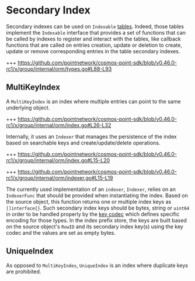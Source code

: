 # Secondary Index

Secondary indexes can be used on `Indexable` [tables](01_table.md). Indeed, those tables implement the `Indexable` interface that provides a set of functions that can be called by indexes to register and interact with the tables, like callback functions that are called on entries creation, update or deletion to create, update or remove corresponding entries in the table secondary indexes.

+++ https://github.com/pointnetwork/cosmos-point-sdk/blob/v0.46.0-rc1/x/group/internal/orm/types.go#L88-L93

## MultiKeyIndex

A `MultiKeyIndex` is an index where multiple entries can point to the same underlying object.

+++ https://github.com/pointnetwork/cosmos-point-sdk/blob/v0.46.0-rc1/x/group/internal/orm/index.go#L26-L32

Internally, it uses an `Indexer` that manages the persistence of the index based on searchable keys and create/update/delete operations.

+++ https://github.com/pointnetwork/cosmos-point-sdk/blob/v0.46.0-rc1/x/group/internal/orm/index.go#L15-L20

+++ https://github.com/pointnetwork/cosmos-point-sdk/blob/v0.46.0-rc1/x/group/internal/orm/indexer.go#L15-L19

The currently used implementation of an `indexer`, `Indexer`, relies on an `IndexerFunc` that should be provided when instantiating the index. Based on the source object, this function returns one or multiple index keys as `[]interface{}`. Such secondary index keys should be bytes, string or `uint64` in order to be handled properly by the [key codec](01_table.md#key-codec) which defines specific encoding for those types.
In the index prefix store, the keys are built based on the source object's `RowID` and its secondary index key(s) using the key codec and the values are set as empty bytes.

## UniqueIndex

As opposed to `MultiKeyIndex`, `UniqueIndex` is an index where duplicate keys are prohibited.
